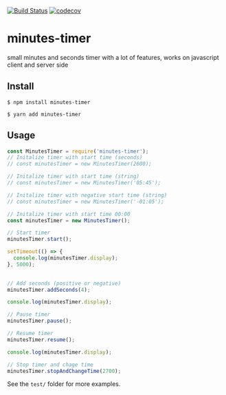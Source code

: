 [![Build Status](https://travis-ci.org/mblenton/minutes-timer.svg?branch=master)](https://travis-ci.org/mblenton/minutes-timer)
[![codecov](https://codecov.io/gh/mblenton/minutes-timer/branch/master/graph/badge.svg)](https://codecov.io/gh/mblenton/minutes-timer)
# minutes-timer
small minutes and seconds timer with a lot of features, works on javascript client and server side

## Install
```shell
$ npm install minutes-timer
```

```shell
$ yarn add minutes-timer
```

## Usage

```javascript
const MinutesTimer = require('minutes-timer');
// Initalize timer with start time (seconds)
// const minutesTimer = new MinutesTimer(2600);

// Initalize timer with start time (string)
// const minutesTimer = new MinutesTimer('05:45');

// Initalize timer with negative start time (string)
// const minutesTimer = new MinutesTimer('-01:05');

// Initalize timer with start time 00:00
const minutesTimer = new MinutesTimer();

// Start timer
minutesTimer.start();

setTimeout(() => {
  console.log(minutesTimer.display);
}, 5000);
  

// Add seconds (positive or negative)
minutesTimer.addSeconds(4);

console.log(minutesTimer.display);

// Pause timer
minutesTimer.pause();

// Resume timer
minutesTimer.resume();

console.log(minutesTimer.display);

// Stop timer and chage time
minutesTimer.stopAndChangeTime(2700);
```
See the `test/` folder for more examples.
